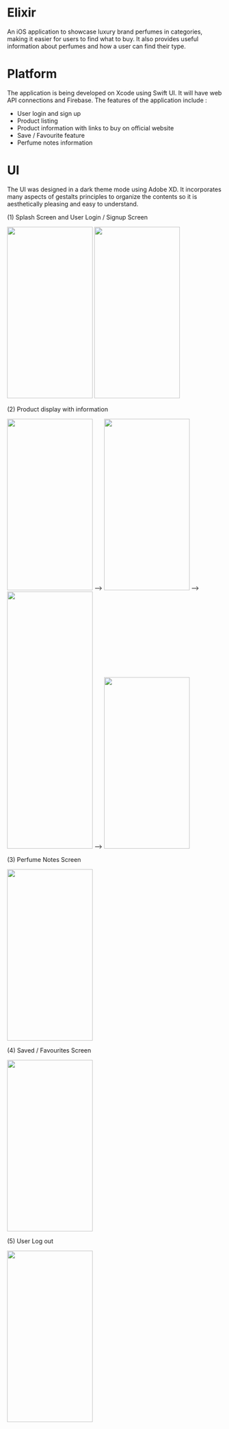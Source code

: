# Elixir
An iOS application to showcase luxury brand perfumes in categories, making it easier for users to find what to buy. It also provides useful information about perfumes and how a user can find their type. 

# Platform
The application is being developed on Xcode using Swift UI. It will have web API connections and Firebase.
The features of the application include :
  - User login and sign up
  - Product listing 
  - Product information with links to buy on official website
  - Save / Favourite feature
  - Perfume notes information
  
# UI
The UI was designed in a dark theme mode using Adobe XD. It incorporates many aspects of gestalts principles to organize the contents so it is aesthetically pleasing and easy to understand.

(1) Splash Screen and User Login / Signup Screen

<img src="https://user-images.githubusercontent.com/74553566/149340284-9ed67755-d7f6-49d7-8375-01cb6de4d1f3.png" width="200" height="400" />     <img src="https://user-images.githubusercontent.com/74553566/149340307-1d55f452-29e4-4e26-8395-82c61353dfa1.png" width="200" height="400" />

(2) Product display with information

<img src="https://user-images.githubusercontent.com/74553566/149340500-3144a581-47c0-4d70-9374-eebef2634377.png" width="200" height="400" /> --> <img src="https://user-images.githubusercontent.com/74553566/149340525-cb3e2e12-8918-45bc-8e66-92951c23c8e2.png" width="200" height="400" /> --> <img src="https://user-images.githubusercontent.com/74553566/149340524-7e34e00d-8a87-4c4a-993f-569f6d80a86d.png" width="200" height="600" /> --> <img src="https://user-images.githubusercontent.com/74553566/149340519-9f946209-0f79-496f-a725-a124e14d016d.png" width="200" height="400" />

(3) Perfume Notes Screen

<img src="https://user-images.githubusercontent.com/74553566/149341541-c08c2886-fcd6-4bd4-bed3-a177be22d3b9.png" width="200" height="400" />

(4) Saved / Favourites Screen

<img src="https://user-images.githubusercontent.com/74553566/149341566-8b1803a1-9ba8-4b50-9307-2253ef5ffa85.png" width="200" height="400" />

(5) User Log out

<img src="https://user-images.githubusercontent.com/74553566/149341579-8bb5f18e-0153-4f4e-a9c3-caaff7df3585.png" width="200" height="400" />


